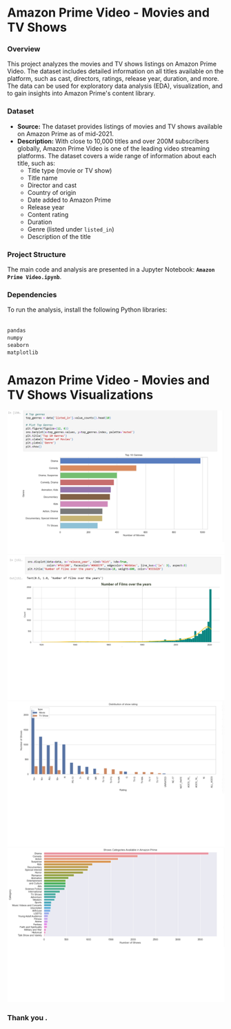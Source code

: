 # Amazon Prime Video - Movies and TV Shows

### Overview
This project analyzes the movies and TV shows listings on Amazon Prime Video. The dataset includes detailed information on all titles available on the platform, such as cast, directors, ratings, release year, duration, and more. The data can be used for exploratory data analysis (EDA), visualization, and to gain insights into Amazon Prime's content library.

### Dataset
- **Source:** The dataset provides listings of movies and TV shows available on Amazon Prime as of mid-2021.
- **Description:** With close to 10,000 titles and over 200M subscribers globally, Amazon Prime Video is one of the leading video streaming platforms. The dataset covers a wide range of information about each title, such as:
  - Title type (movie or TV show)
  - Title name
  - Director and cast
  - Country of origin
  - Date added to Amazon Prime
  - Release year
  - Content rating
  - Duration
  - Genre (listed under `listed_in`)
  - Description of the title

### Project Structure
The main code and analysis are presented in a Jupyter Notebook: **`Amazon Prime Video.ipynb`**.

### Dependencies
To run the analysis, install the following Python libraries:
```python

pandas
numpy
seaborn
matplotlib
```
# Amazon Prime Video - Movies and TV Shows Visualizations



![Content Type Distribution](1.png)
![Content Type Distribution](image/2.png)
![Content Type Distribution](image/3.png)
![Content Type Distribution](image/4.png)
### Thank you .

